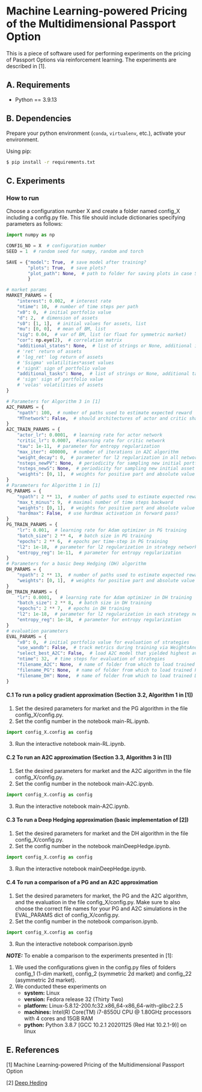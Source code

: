 # Machine Learning-powered Pricing of the Multidimensional Passport Option

This is a piece of software used for performing experiments on the pricing of Passport Options via reinforcement learning. The experiments are described in [1].


## A. Requirements

* Python == 3.9.13

## B. Dependencies

Prepare your python environment (`conda`, `virtualenv`, etc.), activate your environment.

Using pip:
```bash
$ pip install -r requirements.txt
```

## C. Experiments

### How to run

Choose a configuration number X and create a folder named config_X including a config.py file. This file should include dictionaries specifying parameters as follows:

```Python
import numpy as np

CONFIG_NO = X  # configuration number
SEED = 1  # random seed for numpy, random and torch

SAVE = {"model": True,  # save model after training?
        "plots": True,  # save plots?
        "plot_path": None,  # path to folder for saving plots in case SAVE['model']==False
        }  

# market params
MARKET_PARAMS = {
    "interest": 0.002,  # interest rate
    "ntime": 10,  # number of time steps per path
    "x0": 0,  # initial portfolio value
    "d": 2,  # dimension of assets
    "s0": [1, 1],  # initial values for assets, list
    "mu": [0, 0],  # mean of BM, list
    "sig": 0.04,  # var of BM, list (or float for symmetric market)
    "cor": np.eye(2),  # correlation matrix
    "additional_states": None,  # list of strings or None, additional input to strategy networks. Supported are
    # 'ret' return of assets
    # 'log_ret' log return of assets
    # 'Ssigma' volatilities*asset values
    # 'signX' sign of portfolio value
    "additional_tasks": None,  # list of strings or None, additional tasks for strategy netwoks to learn. Supported are
    # 'sign' sign of portfolio value
    # 'volas' volatilities of assets
}

# Parameters for Algorithm 3 in [1]
A2C_PARAMS = {
    "npath": 100,  # number of paths used to estimate expected reward
    "MTnetwork": False,  # should architectures of actor and critic share weights?
}
A2C_TRAIN_PARAMS = {
    "actor_lr": 0.0001,  # learning rate for actor network
    "critic_lr": 0.0007,  #learning rate for critic network
    "tau": 1e-11,  # parameter for entropy regularization
    "max_iter": 400000,  # number of iterations in A2C algorithm
    "weight_decay": 0,  # parameter for l2 regularization in all networks
    "nsteps_newPV": None,  # periodicity for sampling new initial portfolio value
    "nsteps_newS": None,  # periodicity for sampling new initial asset values
    "weights": [0, 1],  # weights for positive part and absolute value in expected reward
}
# Parameters for Algorithm 1 in [1]
PG_PARAMS = {
    "npath": 2 ** 13,  # number of paths used to estimate expected reward
    "max_t_minus": 9,  # maximal number of time steps backward
    "weights": [0, 1],  # weights for positive part and absolute value in expected reward
    "hardmax": False,  # use hardmax activation in forward pass?
}
PG_TRAIN_PARAMS = {
    "lr": 0.001,  # learning rate for Adam optimizer in PG training
    "batch_size": 2 ** 4,  # batch size in PG training
    "epochs": 2 ** 6,  # epochs per time-step in PG training
    "l2": 1e-18,  # parameter for l2 regularization in strategy network
    "entropy_reg": 1e-11,  # parameter for entropy regularization
}
# Parameters for a basic Deep Hedging (DH) algorithm
DH_PARAMS = {
    "npath": 2 ** 13,  # number of paths used to estimate expected reward
    "weights": [0, 1],  # weights for positive part and absolute value in expected reward
}
DH_TRAIN_PARAMS = {
    "lr": 0.0001,   # learning rate for Adam optimizer in DH training
    "batch_size": 2 ** 8,  # batch size in DH training
    "epochs": 2 ** 7,  # epochs in DH training
    "l2": 1e-18,  # parameter for l2 regularization in each strategy network
    "entropy_reg": 1e-18,  # parameter for entropy regularization
}
# evaluation parameters
EVAL_PARAMS = {
    "x0": 0,  # initial portfolio value for evaluation of strategies
    "use_wandb": False,  # track metrics during training via WeightsAndBiases (account neede)
    "select_best_A2C": False,  # load A2C model that yielded highest average reward during training
    "ntime": 32,  # time steps for evaluation of strategies
    "filename_A2C": None,  # name of folder from which to load trained A2C actor and critic networks
    "filename_PG": None,  # name of folder from which to load trained PG strategy network
    "filename_DH": None,  # name of folder from which to load trained DH strategy network
}
```

#### C.1 To run a policy gradient approximation (Section 3.2, Algorithm 1 in [1])
1.  Set the desired parameters for market and the PG algorithm in the file config_X/config.py.
2.  Set the config number in the notebook main-RL.ipynb.

```python
import config_X.config as config

```
3.  Run the interactive notebook main-RL.ipynb.



#### C.2 To run an A2C approximation (Section 3.3, Algorithm 3 in [1])
1. Set the desired parameters for market and the A2C algorithm in the file config_X/config.py.
2. Set the config number in the notebook main-A2C.ipynb.

```python
import config_X.config as config

```
3.  Run the interactive notebook main-A2C.ipynb.


#### C.3 To run a Deep Hedging approximation (basic implementation of [2])
1. Set the desired parameters for market and the DH algorithm in the file config_X/config.py.
2. Set the config number in the notebook mainDeepHedge.ipynb.

```python
import config_X.config as config

```
3.  Run the interactive notebook mainDeepHedge.ipynb.


#### C.4 To run a comparison of a PG and an A2C approximation
1. Set the desired parameters for market, the PG and the A2C algorithm, and the evaluation in the file config_X/config.py. Make sure to also choose the correct file names for your PG and A2C simulations in the EVAL_PARAMS dict of config_X/config.py.
2.  Set the config number in the notebook comparison.ipynb.

```python
import config_X.config as config

```
3.  Run the interactive notebook comparison.ipynb




**_NOTE:_** To enable a comparison to the experiments presented in [1]:

1. We used the configurations given in the config.py files of folders config_1 (1-dim market), config_2 (symmetric 2d market) and config_22 (asymmetric 2d market).
2.  We conducted these experiments on
    - **system:** Linux
    - **version:** Fedora release 32 (Thirty Two)
    - **platform:** Linux-5.8.12-200.fc32.x86_64-x86_64-with-glibc2.2.5
    - **machines:** Intel(R) Core(TM) i7-8550U CPU @ 1.80GHz processors with 4 cores and 15GB RAM
    - **python:** Python 3.8.7 [GCC 10.2.1 20201125 (Red Hat 10.2.1-9)] on linux


## E. References

[1] Machine Learning-powered Pricing of the Multidimensional Passport Option

[2] [Deep Heding](https://arxiv.org/abs/1802.03042)
